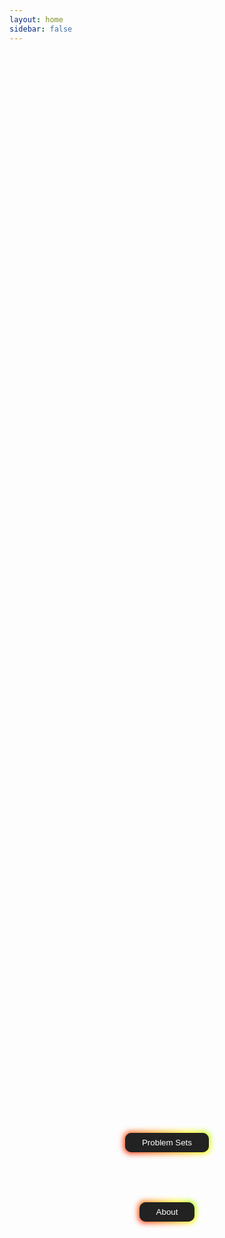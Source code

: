 ```yaml
---
layout: home
sidebar: false
---
```


<div class="button-container">
  <div class="top-buttons">
    <!-- <button class="button-85" role="button">My Project</button> -->
    <a href="SPL/loops/singleLoop"> <button class="button-85" role="button">Problem Sets</button></a> 
  </div>
  <div class="bottom-button">
    <button class="button-85" role="button">About</button>
  </div>
</div>

<style>
/* Existing styles for button-container, top-buttons, bottom-button... */

/* New button-85 styles */
.button-85 {
  padding: 0.6em 2em;
  border: none;
  outline: none;
  color: rgb(255, 255, 255);
  background: #111;
  cursor: pointer;
  position: relative;
  z-index: 0;
  border-radius: 10px;
  user-select: none;
  -webkit-user-select: none;
  touch-action: manipulation;
}

.button-85:before {
  content: "";
  background: linear-gradient(45deg, #ff0000, #ff7300, #fffb00, #48ff00, #00ffd5, #002bff, #7a00ff, #ff00c8, #ff0000);
  position: absolute;
  top: -2px;
  left: -2px;
  background-size: 400%;
  z-index: -1;
  filter: blur(5px);
  -webkit-filter: blur(5px);
  width: calc(100% + 4px);
  height: calc(100% + 4px);
  animation: glowing-button-85 20s linear infinite;
  transition: opacity 0.3s ease-in-out;
  border-radius: 10px;
}

@keyframes glowing-button-85 {
  0% { background-position: 0 0; }
  50% { background-position: 400% 0; }
  100% { background-position: 0 0; }
}

.button-85:after {
  z-index: -1;
  content: "";
  position: absolute;
  width: 100%;
  height: 100%;
  background: #222; /* Dark background */
  left: 0;
  top: 0;
  border-radius: 10px;
}

/* Button Container Styling */
.button-container {
  display: flex;
  flex-direction: column; /* Stack buttons vertically */
  justify-content: center; /* Center vertically */
  align-items: center; /* Center horizontally */
  height: 90vh; /* Full viewport height */
}

/* Top Buttons Spacing */
.top-buttons {
  display: flex;
  gap: 40px; /* Increased gap for more spacing */
  
}
.bottom-button {
  margin-top: 80px; /* Adjust the value as needed */
}

</style>
